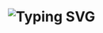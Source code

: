 <h1 align="center">
  <img src="https://readme-typing-svg.herokuapp.com?font=Fira+Code&size=40&pause=5&color=00F7FF&center=true&vCenter=true&width=650&lines=👑+Astro+Bot+en+desarrollo...🔥" alt="Typing SVG">
</h1>